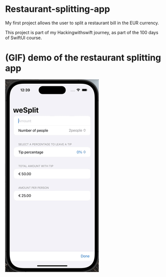 # Restaurant-splitting-app
My first project allows the user to split a restaurant bill in the EUR currency.

This project is part of my Hackingwithswift journey, as part of the 100 days of SwiftUI course. 

# (GIF) demo of the restaurant splitting app
![](https://github.com/PatrickLubbers/Restaurant-splitting-app/blob/main/splitDemo.gif)


